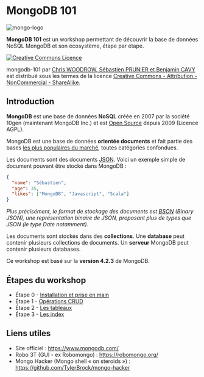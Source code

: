 # MongoDB 101

![mongo-logo](https://upload.wikimedia.org/wikipedia/en/thumb/4/45/MongoDB-Logo.svg/300px-MongoDB-Logo.svg.png)

**MongoDB 101** est un workshop permettant de découvrir la base de données NoSQL MongoDB et son écosystème, étape par étape.

<a rel="license" href="http://creativecommons.org/licenses/by-nc-sa/4.0/"><img alt="Creative Commons Licence" style="border-width:0" src="https://i.creativecommons.org/l/by-nc-sa/4.0/88x31.png" /></a>

<span xmlns:dct="http://purl.org/dc/terms/" property="dct:title">mongodb-101</span> par <a xmlns:cc="http://creativecommons.org/ns#" href="https://github.com/nosql-bootcamp/mongodb-101" property="cc:attributionName" rel="cc:attributionURL">Chris WOODROW, Sébastien PRUNIER et Benjamin CAVY</a> est distribué sous les termes de la licence <a rel="license" href="http://creativecommons.org/licenses/by-nc-sa/4.0/">Creative Commons - Attribution - NonCommercial - ShareAlike</a>.

## Introduction

**MongoDB** est une base de données **NoSQL** créée en 2007 par la société 10gen (maintenant MongoDB Inc.) et est [Open Source](https://github.com/mongodb/mongo) depuis 2009 (Licence AGPL).

MongoDB est une base de données **orientée documents** et fait partie des bases [les plus populaires du marché](http://db-engines.com/en/ranking), toutes catégories confondues.

Les documents sont des documents [JSON](http://www.json.org/). Voici un exemple simple de document pouvant être stocké dans MongoDB :

```json
{
  "name": "Sébastien",
  "age": 35,
  "likes": ["MongoDB", "Javascript", "Scala"]
}
```

*Plus précisément, le format de stockage des documents est [BSON](http://bsonspec.org/) (Binary JSON), une représentation binaire de JSON, proposant plus de types que JSON (le type Date notamment).*

Les documents sont stockés dans des **collections**. Une **database** peut contenir plusieurs collections de documents. Un **serveur** MongoDB peut contenir plusieurs databases.

Ce workshop est basé sur la **version 4.2.3** de MongoDB.

## Étapes du workshop

* Étape 0 - [Installation et prise en main](./instructions/step-0.md)
* Étape 1 - [Opérations CRUD](./instructions/step-1.md)
* Étape 2 - [Les tableaux](./instructions/step-2.md)
* Étape 3 - [Les index](./instructions/step-3.md)

## Liens utiles

* Site officiel : https://www.mongodb.com/
* Robo 3T (GUI - ex Robomongo) : https://robomongo.org/
* Mongo Hacker (Mongo shell « on steroids ») : https://github.com/TylerBrock/mongo-hacker
